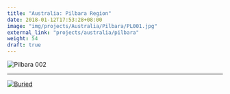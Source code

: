 ```yaml
---
title: "Australia: Pilbara Region"
date: 2018-01-12T17:53:28+08:00
image: "img/projects/Australia/Pilbara/PL001.jpg"
external_link: "projects/australia/pilbara"
weight: 54
draft: true
---
```


![Pilbara 002](img/projects/Australia/Pilbara/PL002.jpg)

***

[![Buried](img/projects/Australia/Pilbara/CMI-buried.png)](http://creation.com/steamboat-buried-in-cornfield)

